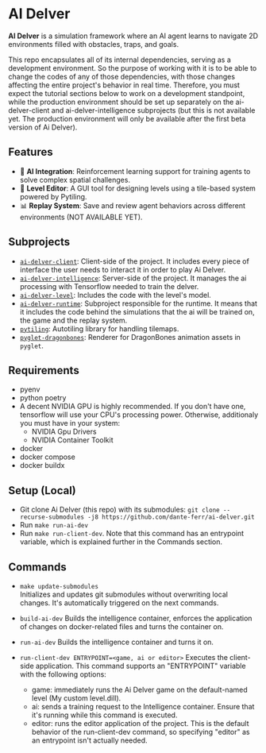 # AI Delver

**AI Delver** is a simulation framework where an AI agent learns to navigate 2D environments filled with obstacles, traps, and goals.

This repo encapsulates all of its internal dependencies, serving as a development environment. So the purpose of working with it is to be able to change the codes of any of those dependencies, with those changes affecting the entire project's behavior in real time. Therefore, you must expect the tutorial sections below to work on a development standpoint, while the production environment should be set up separately on the ai-delver-client and ai-delver-intelligence subprojects (but this is not available yet. The production environment will only be available after the first beta version of Ai Delver).

## Features

- 🧠 **AI Integration**: Reinforcement learning support for training agents to solve complex spatial challenges.
- 🧱 **Level Editor**: A GUI tool for designing levels using a tile-based system powered by Pytiling.
- 📊 **Replay System**: Save and review agent behaviors across different environments (NOT AVAILABLE YET).

## Subprojects

- [`ai-delver-client`](https://github.com/dante-ferr/ai-delver-client): Client-side of the project. It includes every piece of interface the user needs to interact it in order to play Ai Delver.
- [`ai-delver-intelligence`](https://github.com/dante-ferr/ai_delver_intelligence): Server-side of the project. It manages the ai processing with Tensorflow needed to train the delver.
- [`ai-delver-level`](): Includes the code with the level's model.
- [`ai-delver-runtime`](https://github.com/dante-ferr/ai_delver_runtime): Subproject responsible for the runtime. It means that it includes the code behind the simulations that the ai will be trained on, the game and the replay system.
- [`pytiling`](https://github.com/dante-ferr/pytiling.git): Autotiling library for handling tilemaps.
- [`pyglet-dragonbones`](https://github.com/dante-ferr/pyglet-dragonbones.git): Renderer for DragonBones animation assets in `pyglet`.

## Requirements

- pyenv
- python poetry
- A decent NVIDIA GPU is highly recommended. If you don't have one, tensorflow will use your CPU's processing power. Otherwise, additionaly you must have in your system:
  - NVIDIA Gpu Drivers
  - NVIDIA Container Toolkit
- docker
- docker compose
- docker buildx

## Setup (Local)

- Git clone Ai Delver (this repo) with its submodules: `git clone --recurse-submodules -j8 https://github.com/dante-ferr/ai-delver.git`
- Run `make run-ai-dev`
- Run `make run-client-dev`. Note that this command has an entrypoint variable, which is explained further in the Commands section.

## Commands

- `make update-submodules`  
  Initializes and updates git submodules without overwriting local changes. It's automatically triggered on the next commands.

- `build-ai-dev`
  Builds the intelligence container, enforces the application of changes on docker-related files and turns the container on.

- `run-ai-dev`
  Builds the intelligence container and turns it on.

- `run-client-dev ENTRYPOINT=<game, ai or editor>`
  Executes the client-side application. This command supports an "ENTRYPOINT" variable with the following options:
  - game: immediately runs the Ai Delver game on the default-named level (My custom level.dill).
  - ai: sends a training request to the Intelligence container. Ensure that it's running while this command is executed.
  - editor: runs the editor application of the project. This is the default behavior of the run-client-dev command, so specifying "editor" as an entrypoint isn't actually needed.
